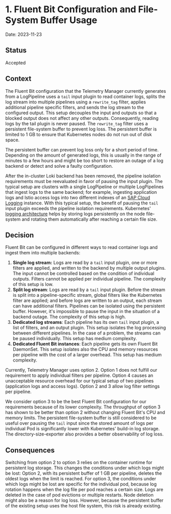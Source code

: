# 1. Fluent Bit Configuration and File-System Buffer Usage

Date: 2023-11-23

## Status

Accepted

## Context

The Fluent Bit configuration that the Telemetry Manager currently generates from a LogPipeline uses a `tail` input plugin to read container logs, splits the log stream into multiple pipelines using a `rewrite_tag` filter, applies additional pipeline specific filters, and sends the log stream to the configured output. This setup decouples the input and outputs so that a blocked output does not affect any other outputs. Consequently, reading logs by the tail plugin is never paused. The `rewrite_tag` filter uses a persistent file-system buffer to prevent log loss. The persistent buffer is limited to 1 GB to ensure that Kubernetes nodes do not run out of disk space.

The persistent buffer can prevent log loss only for a short period of time. Depending on the amount of generated logs, this is usually in the range of minutes to a few hours and might be too short to restore an outage of a log backend or detect and solve a faulty configuration.

After the in-cluster Loki backend has been removed, the pipeline isolation requirements must be reevaluated in favor of pausing the input plugin. The typical setup are clusters with a single LogPipeline or multiple LogPipelines that ingest logs to the same backend; for example, ingesting application logs and Istio access logs into two different indexes of an [SAP Cloud Logging](../../user/integration/sap-cloud-logging) instance. With this typical setup, the benefit of pausing the `tail` input plugin exceeds the pipeline isolation requirements. Kubernetes' [logging architecture](https://kubernetes.io/docs/concepts/cluster-administration/logging/) helps by storing logs persistently on the node file-system and rotating them automatically after reaching a certain file size.

## Decision

Fluent Bit can be configured in different ways to read container logs and ingest them into multiple backends:

1. **Single log stream:** Logs are read by a `tail` input plugin, one or more filters are applied, and written to the backend by multiple output plugins. The input cannot be controlled based on the condition of individual outputs. Filters cannot be applied per individual pipeline. The complexity of this setup is low.
2. **Split log stream**: Logs are read by a `tail` input plugin. Before the stream is split into a pipeline-specific stream, global filters like the Kubernetes filter are applied; and before logs are written to an output, each stream can have additional filters. Pipelines can be isolated using the persistent buffer. However, it's impossible to pause the input in the situation of a backend outage. The complexity of this setup is high.
3. **Dedicated log streams**: Each pipeline has its own `tail` input plugin, a list of filters, and an output plugin. This setup isolates the log processing between different pipelines. In the case of a problem, the streams can be paused individually. This setup has medium complexity.
4. **Dedicated Fluent Bit instances**: Each pipeline gets its own Fluent Bit DaemonSet. This setup isolates also the CPU and memory resources per pipeline with the cost of a larger overhead. This setup has medium complexity.

Currently, Telemetry Manager uses option 2. 
Option 1 does not fulfill our requirement to apply individual filters per pipeline. Option 4 causes an unacceptable resource overhead for our typical setup of two pipelines (application logs and access logs). Option 2 and 3 allow log filter settings per pipeline.

We consider option 3 to be the best Fluent Bit configuration for our requirements because of its lower complexity. The throughput of option 3 has shown to be better than option 2 without changing Fluent Bit's CPU and memory limits.
The persistent file-system buffer is still considered to be useful over pausing the `tail` input since the stored amount of logs per individual Pod is significantly lower with Kubernetes' build-in log storage. The directory-size-exporter also provides a better observability of log loss.

## Consequences

Switching from option 2 to option 3 relies on the container runtime for persistent log storage. This changes the conditions under which logs might be lost: Option 2, with its persistent buffer of 1 GB per pipeline, deletes the oldest logs when the limit is reached. For option 3, the conditions under which logs might be lost are specific for the individual pod, because log rotation happens when the log file per pod reaches a certain size. Logs are deleted in the case of pod evictions or multiple restarts. Node deletion might also be a reason for log loss. However, because the persistent buffer of the existing setup uses the host file system, this risk is already existing.
